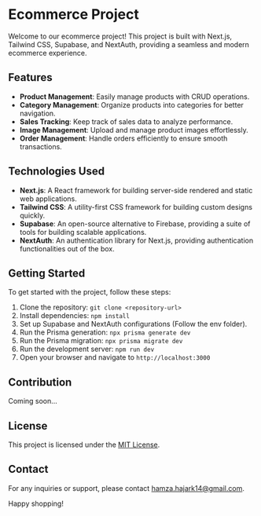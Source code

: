 # Ecommerce Project

Welcome to our ecommerce project! This project is built with Next.js, Tailwind CSS, Supabase, and NextAuth, providing a seamless and modern ecommerce experience.

## Features

-   **Product Management**: Easily manage products with CRUD operations.
-   **Category Management**: Organize products into categories for better navigation.
-   **Sales Tracking**: Keep track of sales data to analyze performance.
-   **Image Management**: Upload and manage product images effortlessly.
-   **Order Management**: Handle orders efficiently to ensure smooth transactions.

## Technologies Used

-   **Next.js**: A React framework for building server-side rendered and static web applications.
-   **Tailwind CSS**: A utility-first CSS framework for building custom designs quickly.
-   **Supabase**: An open-source alternative to Firebase, providing a suite of tools for building scalable applications.
-   **NextAuth**: An authentication library for Next.js, providing authentication functionalities out of the box.

## Getting Started

To get started with the project, follow these steps:

1. Clone the repository: `git clone <repository-url>`
2. Install dependencies: `npm install`
3. Set up Supabase and NextAuth configurations (Follow the env folder).
4. Run the Prisma generation: `npx prisma generate dev`
5. Run the Prisma migration: `npx prisma migrate dev`
6. Run the development server: `npm run dev`
7. Open your browser and navigate to `http://localhost:3000`

## Contribution

Coming soon...

## License

This project is licensed under the [MIT License](LICENSE).

## Contact

For any inquiries or support, please contact [hamza.hajark14@gmail.com](hamza.hajark14@gmail.com).

Happy shopping!
